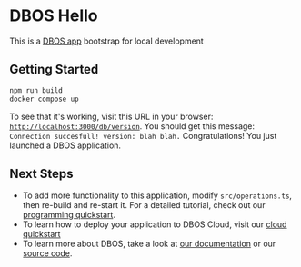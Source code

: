 # DBOS Hello

This is a [DBOS app](https://docs.dbos.dev/) bootstrap for local development

## Getting Started

```bash
npm run build
docker compose up
```
To see that it's working, visit this URL in your browser: [`http://localhost:3000/db/version`](http://localhost:3000/db/version).
You should get this message: `Connection succesfull! version: blah blah.`
Congratulations! You just launched a DBOS application.

## Next Steps

- To add more functionality to this application, modify `src/operations.ts`, then re-build and re-start it. For a detailed tutorial, check out our [programming quickstart](https://docs.dbos.dev/getting-started/quickstart-programming).
- To learn how to deploy your application to DBOS Cloud, visit our [cloud quickstart](https://docs.dbos.dev/getting-started/quickstart-cloud/)
- To learn more about DBOS, take a look at [our documentation](https://docs.dbos.dev/) or our [source code](https://github.com/dbos-inc/dbos-sdk).


